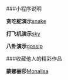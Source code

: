 ###小程序说明

**贪吃蛇演示**[snake](http://gadget.luofanrain.club/gadget/myself/chat.html)

**打飞机演示**[sky](http://gadget.luofanrain.club/gadget/myself/sky.html)

**八卦演示**[gossip](http://gadget.luofanrain.club/gadget/myself/gossip.html)

###收藏他人的精彩作品

**蒙娜丽莎**[Monalisa](http://gadget.luofanrain.club/gadget/other/Monalisa.html)
